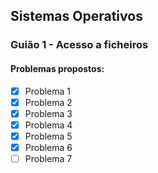 ## Sistemas Operativos


 ### Guião 1 - Acesso a ficheiros
 
 #### Problemas propostos:       
 - [x] Problema 1              
 - [x] Problema 2              
 - [x] Problema 3              
 - [x] Problema 4              
 - [x] Problema 5              
 - [x] Problema 6              
 - [ ] Problema 7              

